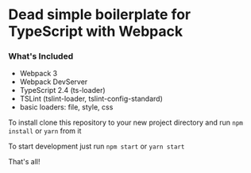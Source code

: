 # Dead simple boilerplate for TypeScript with Webpack

### What's Included

* Webpack 3
* Webpack DevServer
* TypeScript 2.4 (ts-loader)
* TSLint (tslint-loader, tslint-config-standard)
* basic loaders: file, style, css

To install clone this repository to your new project directory and run `npm install` or `yarn` from it

To start development just run `npm start` or `yarn start`

That's all!